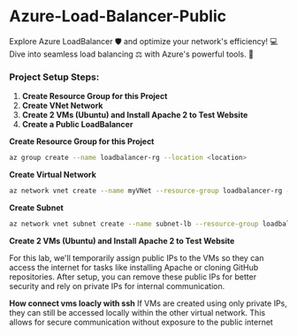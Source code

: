 # Azure-Load-Balancer-Public
Explore Azure LoadBalancer 🛡️ and optimize your network's efficiency! 💻 Dive into seamless load balancing ⚖️ with Azure's powerful tools. 🚀

### Project Setup Steps:
1. **Create Resource Group for this Project**
2. **Create VNet Network**
3. **Create 2 VMs (Ubuntu) and Install Apache 2 to Test Website**
4. **Create a Public LoadBalancer**


**Create Resource Group for this Project**
```bash
az group create --name loadbalancer-rg --location <location>
```
**Create Virtual Network**
```bash
az network vnet create --name myVNet --resource-group loadbalancer-rg --location westeurope --address-prefixes 10.103.0.0/16
```
**Create Subnet**
```bash
az network vnet subnet create --name subnet-lb --resource-group loadbalancer-rg --vnet-name myVNet --address-prefixes 10.103.0.0/24
```
**Create 2 VMs (Ubuntu) and Install Apache 2 to Test Website**

For this lab, we'll temporarily assign public IPs to the VMs so they can access the internet for tasks like installing Apache or cloning GitHub repositories. After setup, you can remove these public IPs for better security and rely on private IPs for internal communication.

**How connect vms loacly with ssh**
If VMs are created using only private IPs, they can still be accessed locally within the other virtual network. This allows for secure communication without exposure to the public internet


